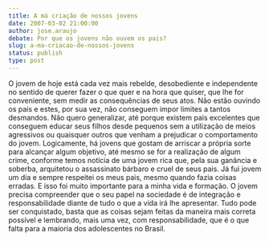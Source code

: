 ```yaml
---
title: A má criação de nossos jovens
date: 2007-03-02 21:00:00
author: jose.araujo
debate: Por que os jovens não ouvem os pais?
slug: a-ma-criacao-de-nossos-jovens
status: publish 
type: post
---
```


O jovem de hoje está cada vez mais rebelde, desobediente e independente no sentido de querer fazer o que quer e na hora que quiser, que lhe for conveniente, sem medir as consequências de seus atos. Não estão ouvindo os pais e estes, por sua vez, não conseguem impor limites a tantos desmandos. Não quero generalizar, até porque existem pais excelentes que conseguem educar seus filhos desde pequenos sem a utilização de meios agressivos ou quaisquer outros que venham a prejudicar o comportamento do jovem. Logicamente, há jovens que gostam de arriscar a própria sorte para alcançar algum objetivo, até mesmo se for a realização de algum crime, conforme temos notícia de uma jovem rica que, pela sua ganância e soberba, arquitetou o assassinato bárbaro e cruel de seus pais. Já fui jovem um dia e sempre respeitei os meus pais, mesmo quando fazia coisas erradas. E isso foi muito importante para a minha vida e formação. O jovem precisa compreender que o seu papel na sociedade é de integração e responsabilidade diante de tudo o que a vida irá lhe apresentar. Tudo pode ser conquistado, basta que as coisas sejam feitas da maneira mais correta possível e lembrando, mais uma vez, com responsabilidade, que é o que falta para a maioria dos adolescentes no Brasil.

